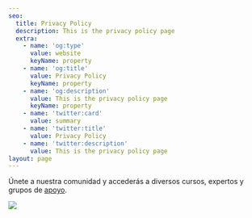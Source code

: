 ```yaml
---
seo:
  title: Privacy Policy
  description: This is the privacy policy page
  extra:
    - name: 'og:type'
      value: website
      keyName: property
    - name: 'og:title'
      value: Privacy Policy
      keyName: property
    - name: 'og:description'
      value: This is the privacy policy page
      keyName: property
    - name: 'twitter:card'
      value: summary
    - name: 'twitter:title'
      value: Privacy Policy
    - name: 'twitter:description'
      value: This is the privacy policy page
layout: page
---
```

Únete a nuestra comunidad y accederás a diversos cursos, expertos y grupos de [apoyo](https://square-paprika-44f87.netlify.app).



![](/images/Screen%20Shot%202021-05-12%20at%2012.09.51%20PM.png)

